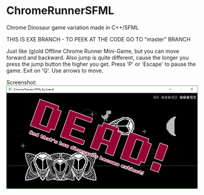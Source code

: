 # ChromeRunnerSFML
Chrome Dinosaur game variation made in C++/SFML

THIS IS EXE BRANCH - TO PEEK AT THE CODE GO TO "master" BRANCH

Just like (g)old Offline Chrome Runner Mini-Game, but you can move forward and backward. Also jump is quite different, cause the longer you press the jump button the higher you get. Press 'P' or 'Escape' to pause the game. Exit on 'Q'. Use arrows to move.

Screenshot:
![](dinoScreenshot.png)
